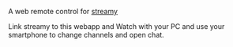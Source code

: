 A web remote control for [streamy](https://github.com/tadachi/streamy)

Link streamy to this webapp and Watch with your PC and use your smartphone to change channels and open chat.